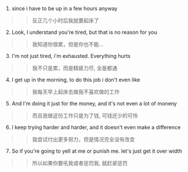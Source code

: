 1. since i have to be up in a few hours anyway
>> 反正几个小时后我就要起床了

2. Look, I understand you're tired, but that is no reason for you
>> 我知道你很累，但是你也不能...

3. I'm not just tired, i'm exhausted. Everything hurts
>>  我不只是累，而是精疲力尽, 全是都通

4. I get up in the morning, to do this job i don't even like
>> 我每天早上起床去做我不喜欢做的工作

5. And I'm doing it just for the money, and it's not even a lot of moneny
>> 而且我做这份工作只是为了钱, 可钱还少的可怜

6. I keep trying harder and harder, and it doesn't even make a difference
>> 我尝试付出更多努力，但是情况完全没有改变

7. So if you're going to yell at me or punish me. let's just get it over width
>> 所以如果你要吼我或者惩罚我, 就赶紧惩罚

